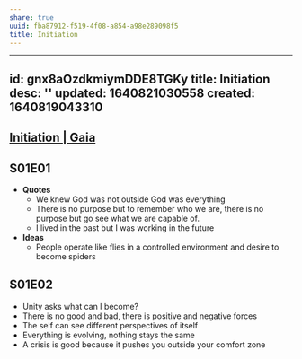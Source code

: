 ```yaml
---
share: true
uuid: fba87912-f519-4f08-a854-a98e289098f5
title: Initiation
---
```

---
id: gnx8aOzdkmiymDDE8TGKy
title: Initiation
desc: ''
updated: 1640821030558
created: 1640819043310
---

## [Initiation | Gaia](https://www.gaia.com/video/unity?fullplayer=feature)

## S01E01

* **Quotes**
  * We knew God was not outside God was everything
  * There is no purpose but to remember who we are, there is no purpose but go see what we are capable of.
  * I lived in the past but I was working in the future
* **Ideas**
  * People operate like flies in a controlled environment and desire to become spiders

## S01E02

* Unity asks what can I become?
* There is no good and bad, there is positive and negative forces
* The self can see different perspectives of itself
* Everything is evolving, nothing stays the same
* A crisis is good because it pushes you outside your comfort zone